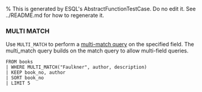 % This is generated by ESQL's AbstractFunctionTestCase. Do no edit it. See ../README.md for how to regenerate it.

### MULTI MATCH
Use `MULTI_MATCH` to perform a [multi-match query](https://www.elastic.co/docs/reference/query-languages/query-dsl/query-dsl-match-query#query-dsl-multi-match-query) on the specified field.
The multi_match query builds on the match query to allow multi-field queries.

```esql
FROM books
| WHERE MULTI_MATCH("Faulkner", author, description)
| KEEP book_no, author
| SORT book_no
| LIMIT 5
```
